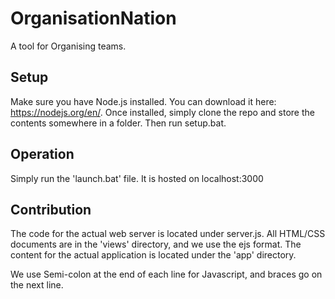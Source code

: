 # OrganisationNation
A tool for Organising teams.

## Setup
Make sure you have Node.js installed. You can download it here: https://nodejs.org/en/. Once installed, simply clone the repo and store the contents somewhere in a folder. Then run setup.bat.

## Operation

Simply run the 'launch.bat' file. It is hosted on localhost:3000

## Contribution

The code for the actual web server is located under server.js. All HTML/CSS documents are in the 'views' directory, and we use the ejs format. The content for the actual application is located under the 'app' directory.

We use Semi-colon at the end of each line for Javascript, and braces go on the next line.

